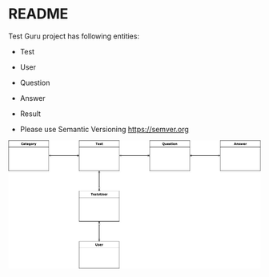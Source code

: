 # README

Test Guru project has following entities:

* Test

* User

* Question

* Answer

* Result

* Please use Semantic Versioning https://semver.org


![Alt text](/storage/TestGuru.jpg "TestGuru")
